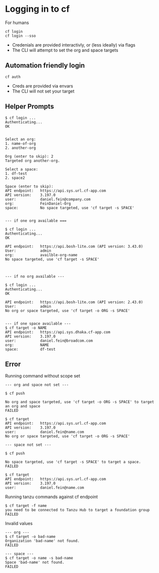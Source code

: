 # Logging in to cf
For humans
```
cf login
cf login --sso
```
- Credenials are provided interactivly, or (less ideally) via flags
- The CLI will attempt to set the org and space targets

## Automation friendly login
```
cf auth
```
- Creds are provided via envars
- The CLI will not set your target

## Helper Prompts
```
$ cf login ...
Authenticating...
OK


Select an org:
1. name-of-org
2. another-org

Org (enter to skip): 2
Targeted org another-org.

Select a space:
1. df-test
2. space2

Space (enter to skip):
API endpoint:   https://api.sys.url.cf-app.com
API version:    3.197.0
user:           daniel.fein@company.com
org:            FeinDaniel-Org
space:          No space targeted, use 'cf target -s SPACE'


--- if one org available ===

$ cf login ...
Authenticating...
OK

API endpoint:   https://api.bosh-lite.com (API version: 3.43.0)
User:           admin
org:            availble-org-name
No space targeted, use 'cf target -s SPACE'



--- if no org available ---

$ cf login ...
Authenticating...
OK

API endpoint:   https://api.bosh-lite.com (API version: 2.43.0)
User:           admin
No org or space targeted, use 'cf target -o ORG -s SPACE'


--- if one space available ---
$ cf target -o NAME
API endpoint:   https://api.sys.dhaka.cf-app.com
API version:    3.197.0
user:           daniel.fein@broadcom.com
org:            NAME
space:          df-test
```

## Error

Running command without scope set
```
--- org and space not set ---

$ cf push

No org and space targeted, use 'cf target -o ORG -s SPACE' to target an org and space
FAILED

$ cf target
API endpoint:   https://api.sys.url.cf-app.com
API version:    3.197.0
user:           daniel.fein@name.com
No org or space targeted, use 'cf target -o ORG -s SPACE'

--- space not set ---

$ cf push

No space targeted, use 'cf target -s SPACE' to target a space.
FAILED

$ cf target
API endpoint:   https://api.sys.url.cf-app.com
API version:    3.197.0
user:           daniel.fein@name.com

```

Running tanzu commands against cf endpoint
```
$ cf target -f name
you need to be connected to Tanzu Hub to target a foundation group
FAILED
```

Invalid values
```
--- org ---
$ cf target -o bad-name
Organization 'bad-name' not found.
FAILED

--- space ---
$ cf target -o name -s bad-name
Space 'bad-name' not found.
FAILED

```